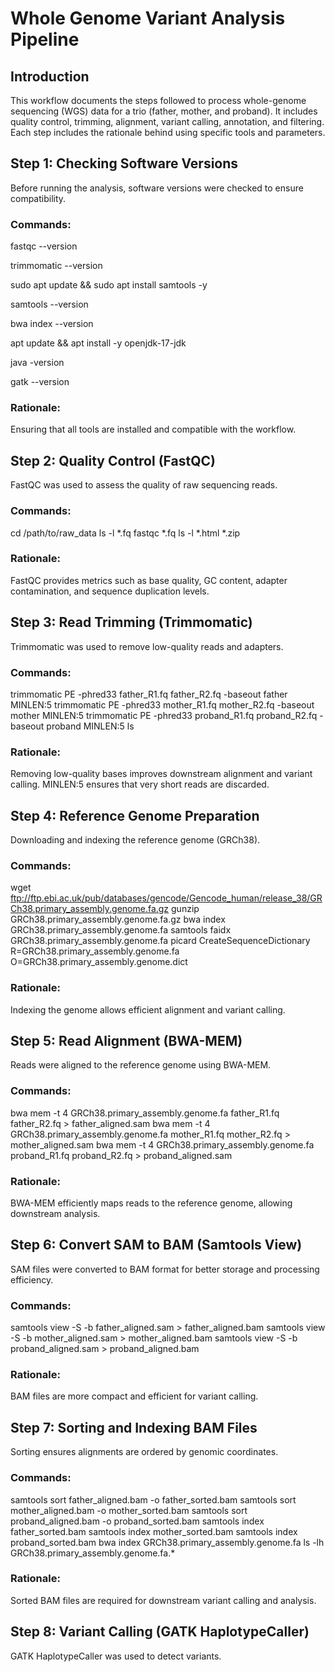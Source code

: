 # Whole Genome Variant Analysis Pipeline

## Introduction
This workflow documents the steps followed to process whole-genome sequencing (WGS) data for a trio (father, mother, and proband). It includes quality control, trimming, alignment, variant calling, annotation, and filtering. Each step includes the rationale behind using specific tools and parameters.

## Step 1: Checking Software Versions
Before running the analysis, software versions were checked to ensure compatibility.

### Commands:
fastqc --version

trimmomatic --version

sudo apt update && sudo apt install samtools -y

samtools --version

bwa index --version

apt update && apt install -y openjdk-17-jdk

java -version

gatk --version

### Rationale:
Ensuring that all tools are installed and compatible with the workflow.

## Step 2: Quality Control (FastQC)
FastQC was used to assess the quality of raw sequencing reads.

### Commands:
cd /path/to/raw_data
ls -l *.fq
fastqc *.fq
ls -l *.html *.zip
### Rationale:
FastQC provides metrics such as base quality, GC content, adapter contamination, and sequence duplication levels.

## Step 3: Read Trimming (Trimmomatic)
Trimmomatic was used to remove low-quality reads and adapters.

### Commands:
trimmomatic PE -phred33 father_R1.fq father_R2.fq -baseout father MINLEN:5
trimmomatic PE -phred33 mother_R1.fq mother_R2.fq -baseout mother MINLEN:5
trimmomatic PE -phred33 proband_R1.fq proband_R2.fq -baseout proband MINLEN:5
ls
### Rationale:
Removing low-quality bases improves downstream alignment and variant calling. MINLEN:5 ensures that very short reads are discarded.

## Step 4: Reference Genome Preparation
Downloading and indexing the reference genome (GRCh38).

### Commands:
wget ftp://ftp.ebi.ac.uk/pub/databases/gencode/Gencode_human/release_38/GRCh38.primary_assembly.genome.fa.gz
gunzip GRCh38.primary_assembly.genome.fa.gz
bwa index GRCh38.primary_assembly.genome.fa
samtools faidx GRCh38.primary_assembly.genome.fa
picard CreateSequenceDictionary R=GRCh38.primary_assembly.genome.fa O=GRCh38.primary_assembly.genome.dict
### Rationale:
Indexing the genome allows efficient alignment and variant calling.

## Step 5: Read Alignment (BWA-MEM)
Reads were aligned to the reference genome using BWA-MEM.

### Commands:
bwa mem -t 4 GRCh38.primary_assembly.genome.fa father_R1.fq father_R2.fq > father_aligned.sam
bwa mem -t 4 GRCh38.primary_assembly.genome.fa mother_R1.fq mother_R2.fq > mother_aligned.sam
bwa mem -t 4 GRCh38.primary_assembly.genome.fa proband_R1.fq proband_R2.fq > proband_aligned.sam
### Rationale:
BWA-MEM efficiently maps reads to the reference genome, allowing downstream analysis.

## Step 6: Convert SAM to BAM (Samtools View)
SAM files were converted to BAM format for better storage and processing efficiency.

### Commands:
samtools view -S -b father_aligned.sam > father_aligned.bam
samtools view -S -b mother_aligned.sam > mother_aligned.bam
samtools view -S -b proband_aligned.sam > proband_aligned.bam
### Rationale:
BAM files are more compact and efficient for variant calling.

## Step 7: Sorting and Indexing BAM Files
Sorting ensures alignments are ordered by genomic coordinates.

### Commands:
samtools sort father_aligned.bam -o father_sorted.bam
samtools sort mother_aligned.bam -o mother_sorted.bam
samtools sort proband_aligned.bam -o proband_sorted.bam
samtools index father_sorted.bam
samtools index mother_sorted.bam
samtools index proband_sorted.bam
bwa index GRCh38.primary_assembly.genome.fa
ls -lh GRCh38.primary_assembly.genome.fa.*
### Rationale:
Sorted BAM files are required for downstream variant calling and analysis.

## Step 8: Variant Calling (GATK HaplotypeCaller)
GATK HaplotypeCaller was used to detect variants.
